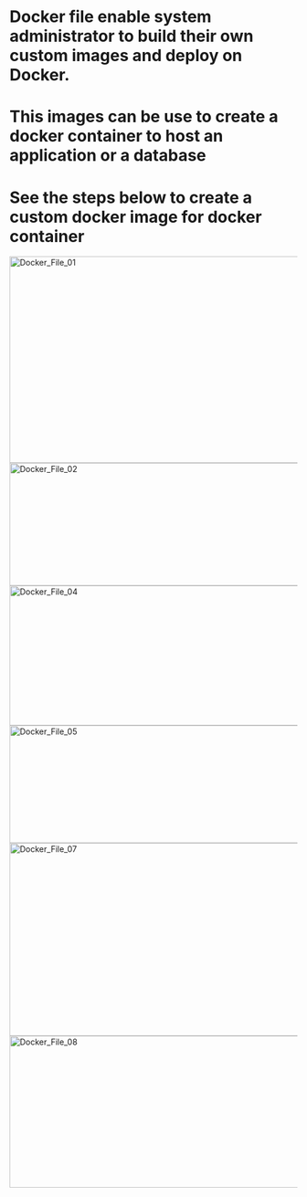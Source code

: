 # Docker file enable system administrator to build their own custom images and deploy on Docker.
# This images can be use to create a docker container to host an application or a database #
# See the steps below to create a custom docker image for docker container #

<img width="706" height="362" alt="Docker_File_01" src="https://github.com/user-attachments/assets/ecd6c729-8e8a-4665-a493-564239bb5e66" />
<img width="688" height="215" alt="Docker_File_02" src="https://github.com/user-attachments/assets/f7a51738-45d4-45db-9c81-7c2345690ebe" />
<img width="769" height="245" alt="Docker_File_04" src="https://github.com/user-attachments/assets/08b6c8de-f101-4deb-9599-9ed61a333b60" />
<img width="758" height="206" alt="Docker_File_05" src="https://github.com/user-attachments/assets/e925787a-1017-46e4-a872-2351cc9b5e1f" />
<img width="658" height="338" alt="Docker_File_07" src="https://github.com/user-attachments/assets/3d0dd92a-d5e6-4209-a418-97aeaf9ef288" />
<img width="654" height="266" alt="Docker_File_08" src="https://github.com/user-attachments/assets/f5bdf617-eac9-4ed8-9357-26b3999b39fa" />
